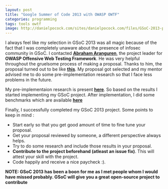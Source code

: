 ```yaml
---
layout: post
title: "Google Summer of Code 2013 with OWASP OWTF"
categories: programming
tags: tools owtf
image: http://danielpocock.com/sites/danielpocock.com/files/GSoC-2013-plus.png
---
```


I always feel like my selection in GSoC 2013 was all magic because of the fact that I was
completely unaware about the presence of infosec community in GSoC. I contacted
[**Abraham Aranguren**](http://blog.7-a.org), the project leader for **OWASP Offensive Web Testing Framework**.
He was very helpful throughout the gruelsome process of making a proposal. Thanks to him,
the proposal turned out to be like [**this**](http://www.google-melange.com/gsoc/proposal/review/google/gsoc2013/tunnelshade/5785905063264256).
My proposal got selected and my mentor advised me to do some pre-implementation research
so that I face less problems in the future.

My pre-implementaion research is present [**here**](https://docs.google.com/document/d/1_iaOYaiSya83uxiecYhCJYBwQPubCWs463DJebNOqcQ/).
So based on the results I started implementing my GSoC project. After implementation, I did 
some benchmarks which are available [**here**](https://docs.google.com/document/d/1TdV667Uh3Fq272Wl8upzWi3c45-8E1tTVLcYPmc6yPM/)

Finally, I successfully completed my GSoC 2013 project. Some points to keep in mind :

- Start early so that you get good amount of time to fine tune your proposal.
- Get your proposal reviewed by someone, a different perspective always helps.
- Try to do some research and include those results in your proposal.
- **Contribute to the project beforehand (atleast an issue fix)**. This will attest your skill with the project.
- Code happily and receive a nice paycheck :).

**NOTE: GSoC 2013 has been a boon for me as I met people whom I would have missed probably.
GSoC will give you a great open-source project to contribute**
